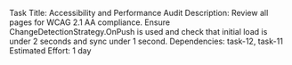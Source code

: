 Task Title: Accessibility and Performance Audit
Description: Review all pages for WCAG 2.1 AA compliance. Ensure ChangeDetectionStrategy.OnPush is used and check that initial load is under 2 seconds and sync under 1 second.
Dependencies: task-12, task-11
Estimated Effort: 1 day
